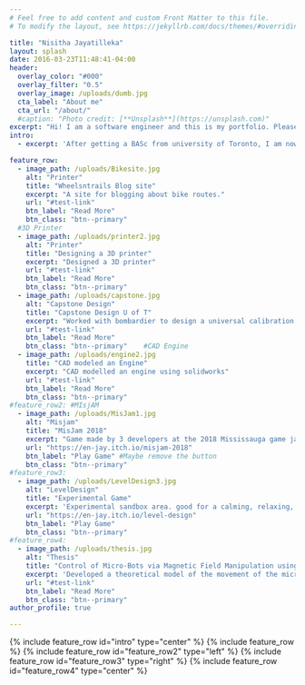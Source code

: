 ```yaml
---
# Feel free to add content and custom Front Matter to this file.
# To modify the layout, see https://jekyllrb.com/docs/themes/#overriding-theme-defaults

title: "Nisitha Jayatilleka"
layout: splash
date: 2016-03-23T11:48:41-04:00
header:
  overlay_color: "#000"
  overlay_filter: "0.5"
  overlay_image: /uploads/dumb.jpg
  cta_label: "About me"
  cta_url: "/about/"
  #caption: "Photo credit: [**Unsplash**](https://unsplash.com)"
excerpt: "Hi! I am a software engineer and this is my portfolio. Please enjoy your stay here and don't hesitate to contact me if you see something interesting."
intro: 
  - excerpt: 'After getting a BASc from university of Toronto, I am now exploring the fields listed below. Click on one to discover more' # Centered with `type="center"`'

feature_row: 
  - image_path: /uploads/Bikesite.jpg
    alt: "Printer"
    title: "Wheelsntrails Blog site"
    excerpt: "A site for blogging about bike routes." 
    url: "#test-link"
    btn_label: "Read More"
    btn_class: "btn--primary" 
  #3D Printer
  - image_path: /uploads/printer2.jpg
    alt: "Printer"
    title: "Designing a 3D printer"
    excerpt: "Designed a 3D printer"    
    url: "#test-link"
    btn_label: "Read More"
    btn_class: "btn--primary" 
  - image_path: /uploads/capstone.jpg
    alt: "Capstone Design"
    title: "Capstone Design U of T"
    excerpt: "Worked with bombardier to design a universal calibration block"
    url: "#test-link"
    btn_label: "Read More"
    btn_class: "btn--primary"    #CAD Engine
  - image_path: /uploads/engine2.jpg
    title: "CAD modeled an Engine"
    excerpt: "CAD modelled an engine using solidworks"
    url: "#test-link"
    btn_label: "Read More"
    btn_class: "btn--primary" 
#feature_row2: #MIsjAM
  - image_path: /uploads/MisJam1.jpg
    alt: "Misjam"
    title: "MisJam 2018"
    excerpt: "Game made by 3 developers at the 2018 Mississauga game jam.  It's filled with tension. An act of balancing defying gravity and invisible wind forces."
    url: "https://en-jay.itch.io/misjam-2018"
    btn_label: "Play Game" #Maybe remove the button
    btn_class: "btn--primary"
#feature_row3:
  - image_path: /uploads/LevelDesign3.jpg
    alt: "LevelDesign"
    title: "Experimental Game"
    excerpt: 'Experimental sandbox area. good for a calming, relaxing, meditative walkaround in the rain.'
    url: "https://en-jay.itch.io/level-design"
    btn_label: "Play Game"
    btn_class: "btn--primary"
#feature_row4:
  - image_path: /uploads/thesis.jpg
    alt: "Thesis"
    title: "Control of Micro-Bots via Magnetic Field Manipulation using a Vision Feedback Control System."
    excerpt: 'Developed a theoretical model of the movement of the micro-bot. Designed a visual feedback control system and implemented it using an Arduino Mega 2560.'
    url: "#test-link"
    btn_label: "Read More"
    btn_class: "btn--primary"
author_profile: true

---
```


{% include feature_row id="intro" type="center" %}
{% include feature_row %}
{% include feature_row id="feature_row2" type="left" %}
{% include feature_row id="feature_row3" type="right" %}
{% include feature_row id="feature_row4" type="center" %}